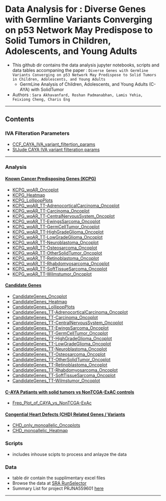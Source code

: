 
# Data Analysis for :  Diverse Genes with Germline Variants Converging on p53 Network May Predispose to Solid Tumors in Children, Adolescents, and Young Adults

- This github dir contains the data analysis jupyter notebooks, scripts and data tables accompaning the paper :  ```Diverse Genes with Germline Variants Converging on p53 Network May Predispose to Solid Tumors in Children, Adolescents, and Young Adults```
	- GermLine Analysis of Children, Adolescents, and Young Adults (C-AYA) with SolidTumor  
- Authors :  ```Sara Akhavanfard, Roshan Padmanabhan, Lamis Yehia, Feixiong Cheng, Charis Eng```


***

## Contents
### IVA Filteration Parameters

- [CCF_CAYA_IVA_variant_filtertion_params](CCF_IVA_variant_filteration_parms_1012519.md)
- [StJude CAYA IVA variant filteration params](StJude_IVA_variant_filteration_1012819.md)

***

### Analysis
#### [Known Cancer Predisposing Genes (KCPG)](analysis/KCPG)
- [KCPG_woAR_Oncoplot](analysis/KCPG/KCPG_woAR_Oncoplot.ipynb)
- [KCPG_Heatmap](analysis/KCPG/KCPG_Heatmap.ipynb)
- [KCPG_LollipopPlots](analysis/KCPG/KCPG_LollipopPlots.ipynb)
- [KCPG_woAR_TT-AdrenocorticalCarcinoma_Oncoplot](analysis/KCPG/KCPG_woAR_TT-AdrenocorticalCarcinoma_Oncoplot.ipynb)
- [KCPG_woAR_TT-Carcinoma_Oncoplot](analysis/KCPG/KCPG_woAR_TT-Carcinoma_Oncoplot.ipynb)
- [KCPG_woAR_TT-CentralNervousSystem_Oncoplot](analysis/KCPG/KCPG_woAR_TT-CentralNervousSystem_Oncoplot.ipynb)
- [KCPG_woAR_TT-EwingsSarcoma_Oncoplot](analysis/KCPG/KCPG_woAR_TT-EwingsSarcoma_Oncoplot.ipynb)
- [KCPG_woAR_TT-GermCellTumor_Oncoplot](analysis/KCPG/KCPG_woAR_TT-GermCellTumor_Oncoplot.ipynb)
- [KCPG_woAR_TT-HighGradeGlioma_Oncoplot](analysis/KCPG/KCPG_woAR_TT-HighGradeGlioma_Oncoplot.ipynb)
- [KCPG_woAR_TT-LowGradeGlioma_Oncoplot](analysis/KCPG/KCPG_woAR_TT-LowGradeGlioma_Oncoplot.ipynb)
- [KCPG_woAR_TT-Neuroblastoma_Oncoplot](analysis/KCPG/KCPG_woAR_TT-Neuroblastoma_Oncoplot.ipynb)
- [KCPG_woAR_TT-Osteosarcoma_Oncoplot](analysis/KCPG/KCPG_woAR_TT-Osteosarcoma_Oncoplot.ipynb)
- [KCPG_woAR_TT-OtherSolidTumor_Oncoplot](analysis/KCPG/KCPG_woAR_TT-OtherSolidTumor_Oncoplot.ipynb)
- [KCPG_woAR_TT-Retinoblastoma_Oncoplot](analysis/KCPG/KCPG_woAR_TT-Retinoblastoma_Oncoplot.ipynb)
- [KCPG_woAR_TT-Rhabdomyosarcoma_Oncoplot](analysis/KCPG/KCPG_woAR_TT-Rhabdomyosarcoma_Oncoplot.ipynb)
- [KCPG_woAR_TT-SoftTissueSarcoma_Oncoplot](analysis/KCPG/KCPG_woAR_TT-SoftTissueSarcoma_Oncoplot.ipynb)
- [KCPG_woAR_TT-Wilmstumor_Oncoplot](analysis/KCPG/KCPG_woAR_TT-Wilmstumor_Oncoplot.ipynb)

#### [Candidate Genes](analysis/Candidate)
- [CandidateGenes_Oncoplot](analysis/Candidate/CandidateGenes_Oncoplot.ipynb)
- [CandidateGenes_Heatmap](analysis/Candidate/CandidateGenes_Heatmap.ipynb)
- [CandidateGenes_LollipopPlots](analysis/Candidate/CandidateGenes_LollipopPlots.ipynb)
- [CandidateGenes_TT-AdrenocorticalCarcinoma_Oncoplot](analysis/Candidate/CandidateGenes_TT-AdrenocorticalCarcinoma_Oncoplot.ipynb)
- [CandidateGenes_TT-Carcinoma_Oncoplot](analysis/Candidate/CandidateGenes_TT-Carcinoma_Oncoplot.ipynb)
- [CandidateGenes_TT-CentralNervousSystem_Oncoplot](analysis/Candidate/CandidateGenes_TT-CentralNervousSystem_Oncoplot.ipynb)
- [CandidateGenes_TT-EwingsSarcoma_Oncoplot](analysis/Candidate/CandidateGenes_TT-EwingsSarcoma_Oncoplot.ipynb)
- [CandidateGenes_TT-GermCellTumor_Oncoplot](analysis/Candidate/CandidateGenes_TT-GermCellTumor_Oncoplot.ipynb)
- [CandidateGenes_TT-HighGradeGlioma_Oncoplot](analysis/Candidate/CandidateGenes_TT-HighGradeGlioma_Oncoplot.ipynb)
- [CandidateGenes_TT-LowGradeGlioma_Oncoplot](analysis/Candidate/CandidateGenes_TT-LowGradeGlioma_Oncoplot.ipynb)
- [CandidateGenes_TT-Neuroblastoma_Oncoplot](analysis/Candidate/CandidateGenes_TT-Neuroblastoma_Oncoplot.ipynb)
- [CandidateGenes_TT-Osteosarcoma_Oncoplot](analysis/Candidate/CandidateGenes_TT-Osteosarcoma_Oncoplot.ipynb)
- [CandidateGenes_TT-OtherSolidTumor_Oncoplot](analysis/Candidate/CandidateGenes_TT-OtherSolidTumor_Oncoplot.ipynb)
- [CandidateGenes_TT-Retinoblastoma_Oncoplot](analysis/Candidate/CandidateGenes_TT-Retinoblastoma_Oncoplot.ipynb)
- [CandidateGenes_TT-Rhabdomyosarcoma_Oncoplot](analysis/Candidate/CandidateGenes_TT-Rhabdomyosarcoma_Oncoplot.ipynb)
- [CandidateGenes_TT-SoftTissueSarcoma_Oncoplot](analysis/Candidate/CandidateGenes_TT-SoftTissueSarcoma_Oncoplot.ipynb)
- [CandidateGenes_TT-Wilmstumor_Oncoplot](analysis/Candidate/CandidateGenes_TT-Wilmstumor_Oncoplot.ipynb)

#### [C-AYA Patiants with solid tumors vs NonTCGA-ExAC controls](analysis/CAYA_vs_NonTCGA-ExAc)
- [Freq_Plot_of_CAYA_vs_NonTCGA-ExAc](analysis/CAYA_vs_NonTCGA-ExAc/Freq_Plot_of_CAYA_vs_NonTCGA-ExAc.ipynb)

#### [Congential Heart Defects (CHD) Related Genes / Variants](analysis/CHD)
- [CHD_only_monoallelic_Oncoplots](analysis/CHD/CHD_only_monoallelic_Oncoplots.ipynb)
- [CHD_monoallelic_Heatmap](analysis/CHD/CHD_monoallelic_Heatmap.ipynb)

### Scripts 
- includes inhouse scipts to process and anlayze the data

### Data
- table dir contain the supplimentary excel files
- Browse the data at [SRA RunSelector](https://www.ncbi.nlm.nih.gov/sra/?term=PRJNA559601)
- Summary List for project PRJNA559601 [here](https://www.ncbi.nlm.nih.gov/Traces/study/?acc=PRJNA559601)


***

